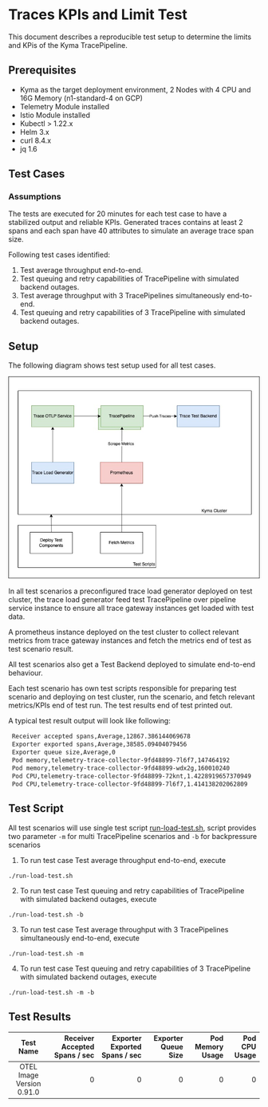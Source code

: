 # Traces KPIs and Limit Test

This document describes a reproducible test setup to determine the limits and KPis of the Kyma TracePipeline.

## Prerequisites

- Kyma as the target deployment environment, 2 Nodes with 4 CPU and 16G Memory (n1-standard-4 on GCP)
- Telemetry Module installed
- Istio Module installed
- Kubectl > 1.22.x
- Helm 3.x
- curl 8.4.x
- jq 1.6

## Test Cases

### Assumptions

The tests are executed for 20 minutes for each test case to have a stabilized output and reliable KPIs. Generated traces contains at least 2 spans and each span have 40 attributes to simulate an average trace span size.  

Following test cases identified:

1. Test average throughput end-to-end. 
2. Test queuing and retry capabilities of TracePipeline with simulated backend outages.
3. Test average throughput with 3 TracePipelines simultaneously end-to-end.
4. Test queuing and retry capabilities of 3 TracePipeline with simulated backend outages.


## Setup

The following diagram shows test setup used for all test cases. 

![Metric gateway exported metrics](./assets/trace_perf_test_setup.jpeg)

In all test scenarios a preconfigured trace load generator deployed on test cluster, the trace load generator feed test TracePipeline over pipeline service instance to ensure all trace gateway instances get loaded with test data.

A prometheus instance deployed on the test cluster to collect relevant metrics from trace gateway instances and fetch the metrics end of test as test scenario result.

All test scenarios also get a Test Backend deployed to simulate end-to-end behaviour.

Each test scenario has own test scripts responsible for preparing test scenario and deploying on test cluster, run the scenario, and fetch relevant metrics/KPIs end of test run. The test results end of test printed out.

A typical test result output will look like following:

```shell
 Receiver accepted spans,Average,12867.386144069678
 Exporter exported spans,Average,38585.09404079456
 Exporter queue size,Average,0
 Pod memory,telemetry-trace-collector-9fd48899-7l6f7,147464192
 Pod memory,telemetry-trace-collector-9fd48899-wdx2g,160010240
 Pod CPU,telemetry-trace-collector-9fd48899-72knt,1.4228919657370949
 Pod CPU,telemetry-trace-collector-9fd48899-7l6f7,1.414138202062809
```

## Test Script

All test scenarios will use single test script [run-load-test.sh](assets/run-load-test.sh), script provides two parameter `-m` for multi TracePipeline scenarios and `-b` for backpressure scenarios
1. To run test case Test average throughput end-to-end, execute

```shell
./run-load-test.sh
```
2. To run test case Test queuing and retry capabilities of TracePipeline with simulated backend outages, execute

```shell
./run-load-test.sh -b
```

3. To run test case Test average throughput with 3 TracePipelines simultaneously end-to-end, execute

```shell
./run-load-test.sh -m
```

4. To run test case Test queuing and retry capabilities of 3 TracePipeline with simulated backend outages, execute

```shell
./run-load-test.sh -m -b
```

## Test Results

|          Test Name          |  Receiver Accepted Spans / sec |  Exporter Exported Spans / sec |  Exporter Queue Size |  Pod Memory Usage |  Pod CPU Usage |
|:---------------------------:|-------------------------------:|-------------------------------:|---------------------:|------------------:|---------------:|
|  OTEL Image Version 0.91.0  |                              0 |                              0 |                    0 |                 0 |              0 |



